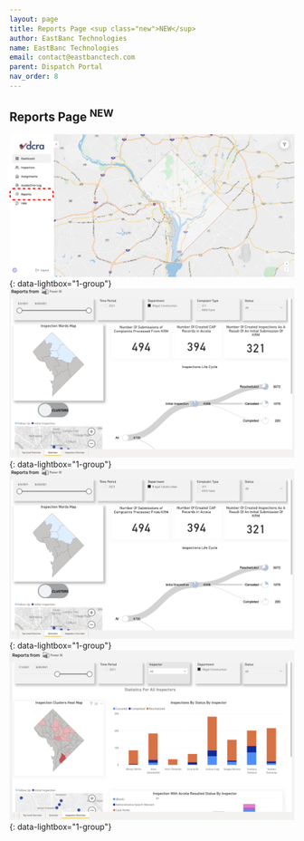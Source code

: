 ```yaml
---
layout: page
title: Reports Page <sup class="new">NEW</sup>
author: EastBanc Technologies
name: EastBanc Technologies
email: contact@eastbanctech.com
parent: Dispatch Portal
nav_order: 8
---
```


<section id="reports-page-new" markdown="1">

# Reports Page <sup class="new">NEW</sup>

![Dashboard Reports Navigation -screenshot](../images/dispatch-portal/dp-reports/dp-dashboard-reports.png){: data-lightbox="1-group"}
![Reports Top Level Overview -screenshot](../images/dispatch-portal/dp-reports/dp-reports-tab1.png){: data-lightbox="1-group"}
![Reports Overview -screenshot](../images/dispatch-portal/dp-reports/dp-reports-tab2.png){: data-lightbox="1-group"}
![Reports Inspector Overview -screenshot](../images/dispatch-portal/dp-reports/dp-reports-tab3.png){: data-lightbox="1-group"}

</section>